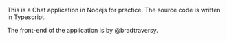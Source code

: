 This is a Chat application in Nodejs for practice. The source code is written in Typescript. 

The front-end of the application is by @bradtraversy. 